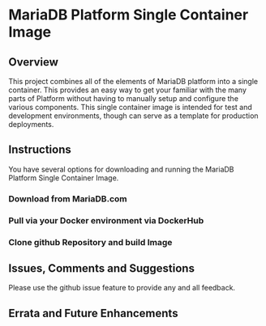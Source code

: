 # MariaDB Platform Single Container Image
## Overview

This project combines all of the elements of MariaDB platform into a single container.  This provides an easy way to get your familiar with the many parts of Platform without having to manually setup and configure the various components. This single container image is intended for test and development environments, though can serve as a template for production deployments.

## Instructions

You have several options for downloading and running the MariaDB Platform Single Container Image.

### Download from MariaDB.com

### Pull via your Docker environment via DockerHub

### Clone github Repository and build Image


## Issues, Comments and Suggestions

Please use the github issue feature to provide any and all feedback.

## Errata and Future Enhancements